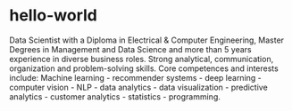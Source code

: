 # hello-world

Data Scientist with a Diploma in Electrical & Computer Engineering, Master Degrees in Management and Data Science and more than 5 years experience in diverse business roles. Strong analytical, communication, organization and problem-solving skills.
Core competences and interests include:
Machine learning - recommender systems - deep learning - computer vision - NLP - data analytics - data visualization - predictive analytics - customer analytics - statistics - programming.
